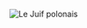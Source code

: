 ![Le Juif polonais](https://upload.wikimedia.org/wikipedia/commons/thumb/f/f3/Gemsbok_%28Oryx_gazella%29_male.jpg/400px-Gemsbok_%28Oryx_gazella%29_male.jpg)